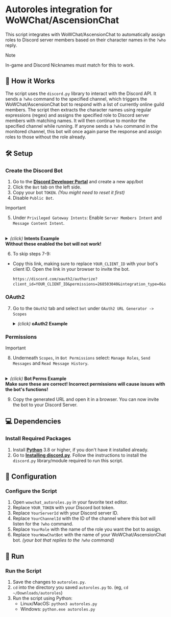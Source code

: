 # Autoroles integration for WoWChat/AscensionChat

This script integrates with WoWChat/AscensionChat to automatically assign roles to Discord server members based on their character names in the `?who` reply.
> [!NOTE]
> In-game and Discord Nicknames must match for this to work.

## 📖 How it Works

The script uses the `discord.py` library to interact with the Discord API. It sends a `?who` command to the specified channel, which triggers the WoWChat/AscensionChat bot to respond with a list of currently online guild members. The script then extracts the character names using regular expressions (regex) and assigns the specified role to Discord server members with matching names. It will then continue to monitor the specified channel while running. If anyone sends a `?who` command in the monitored channel, this bot will once again parse the response and assign roles to those without the role already.

## 🛠️ Setup

### Create the Discord Bot

1. Go to the [**Discord Developer Portal**](https://discord.com/developers/applications) and create a new app/bot
2. Click the `Bot` tab on the left side.
3. Copy your bot `TOKEN`. _(You might need to reset it first)_
4. Disable `Public Bot`.

> [!IMPORTANT]
> 5. Under `Privileged Gateway Intents`: Enable `Server Members Intent` and `Message Content Intent`.
> <br>
>   <details>
>   <summary><i>(click)</i> <b>Intents Example</b></summary>
>   <img src="images/1_intents.png" width="800"/>
>   </details>
> <b>Without these enabled the bot will not work!</b>

6. To skip steps 7-9:

- Copy this link, making sure to replace `YOUR_CLIENT_ID` with your bot's client ID. Open the link in your browser to invite the bot.

     ```https
     https://discord.com/oauth2/authorize?client_id=YOUR_CLIENT_ID&permissions=268503040&integration_type=0&scope=bot
     ```

### OAuth2

7. Go to the `OAuth2` tab and select `bot` under `OAuth2 URL Generator -> Scopes`

   <details>
   <summary><i>(click)</i> <b>oAuth2 Example</b></summary>
   <img src="images/2_oAuthGen.png" width="650"/>
   </details>

### Permissions

> [!IMPORTANT]
> 8. Underneath `Scopes`, in `Bot Permissions` select: `Manage Roles`, `Send Messages` and `Read Message History`.
> <br>
>   <details>
>   <summary><i>(click)</i> <b>Bot Perms Example</b></summary>
>   <img src="images/3_bot_perms.png" width="650"/>
>   </details>
> <b>Make sure these are correct! Incorrect permissions will cause issues with the bot's functions!</b>

9. Copy the generated URL and open it in a browser. You can now invite the bot to your Discord Server.

## 💻 Dependencies

### Install Required Packages

1. Install [**Python**](https://www.python.org/downloads/) 3.8 or higher, if you don't have it installed already.
2. Go to [**Installing discord.py**](https://discordpy.readthedocs.io/en/stable/intro.html#installing). Follow the instructions to install the `discord.py` library/module required to run this script.

## 🔧 Configuration

### Configure the Script

1. Open `wowchat_autoroles.py` in your favorite text editor.
2. Replace `YOUR_TOKEN` with your Discord bot token.
3. Replace `YourServerId` with your Discord server ID.
4. Replace `YourChannelId` with the ID of the channel where this bot will listen for the `?who` command.
5. Replace `YourRole` with the name of the role you want the bot to assign.
6. Replace `YourWowChatBot` with the name of your WoWChat/AscensionChat bot. _(your bot that replies to the `?who` command)_

## 🚀 Run

### Run the Script

1. Save the changes to `autoroles.py`.
2. `cd` into the directory you saved `autoroles.py` to. (eg, `cd ~/Downloads/autoroles`)
3. Run the script using Python:
   - Linux/MacOS: `python3 autoroles.py`
   - Windows: `python.exe autoroles.py`
